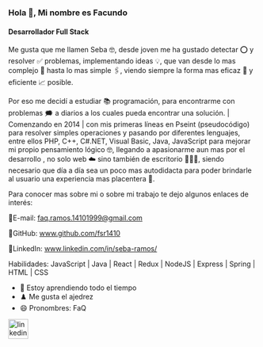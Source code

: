 ### Hola 👋, Mi nombre es Facundo
#### Desarrollador Full Stack
Me gusta que me llamen Seba 🤓, desde joven me ha gustado detectar ⭕ y resolver ✅ problemas, implementando ideas 💡, que van desde lo mas complejo 🤯 hasta lo mas simple 🖇️, viendo siempre la forma mas eficaz 🎯 y eficiente 📈 posible.

Por eso me decidí a estudiar 📚 programación, para encontrarme con problemas 🗯️ a diarios a los cuales pueda encontrar una solución.
| Comenzando en 2014 | con mis primeras líneas en Pseint (pseudocódigo) para resolver simples operaciones y pasando por diferentes lenguajes, entre ellos PHP, C++, C#.NET, Visual Basic, Java, JavaScript para mejorar mi propio pensamiento lógico 🤓, llegando a apasionarme aun mas por el desarrollo , no solo web ☁️ sino también de escritorio 👨🏻‍💻, siendo necesario que día a día sea un poco mas autodidacta para poder brindarle al usuario una experiencia mas placentera 🤩.

Para conocer mas sobre mi o sobre mi trabajo te dejo algunos enlaces de interés:

📧E-mail: faq.ramos.14101999@gmail.com

🎯GitHub: www.github.com/fsr1410

🔎LinkedIn: www.linkedin.com/in/seba-ramos/

Habilidades: JavaScript | Java | React | Redux | NodeJS | Express | Spring | HTML | CSS

- 🌱 Estoy aprendiendo todo el tiempo
- ♟️ Me gusta el ajedrez
- 😄 Pronombres: FaQ 


[<img src='https://cdn.jsdelivr.net/npm/simple-icons@3.0.1/icons/linkedin.svg' alt='linkedin' height='40'>](https://www.linkedin.com/in/https://www.linkedin.com/in/seba-ramos//)  

